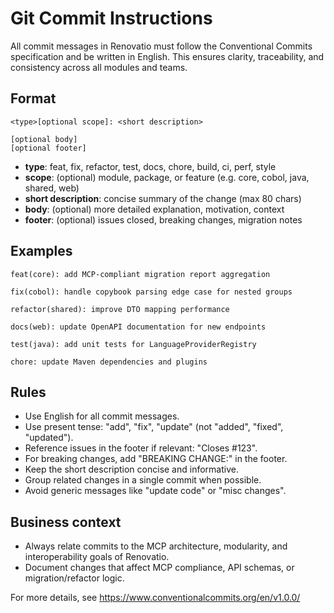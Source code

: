# Git Commit Instructions

All commit messages in Renovatio must follow the Conventional Commits specification and be written in English. This
ensures clarity, traceability, and consistency across all modules and teams.

## Format

```
<type>[optional scope]: <short description>

[optional body]
[optional footer]
```

- **type**: feat, fix, refactor, test, docs, chore, build, ci, perf, style
- **scope**: (optional) module, package, or feature (e.g. core, cobol, java, shared, web)
- **short description**: concise summary of the change (max 80 chars)
- **body**: (optional) more detailed explanation, motivation, context
- **footer**: (optional) issues closed, breaking changes, migration notes

## Examples

```
feat(core): add MCP-compliant migration report aggregation

fix(cobol): handle copybook parsing edge case for nested groups

refactor(shared): improve DTO mapping performance

docs(web): update OpenAPI documentation for new endpoints

test(java): add unit tests for LanguageProviderRegistry

chore: update Maven dependencies and plugins
```

## Rules

- Use English for all commit messages.
- Use present tense: "add", "fix", "update" (not "added", "fixed", "updated").
- Reference issues in the footer if relevant: "Closes #123".
- For breaking changes, add "BREAKING CHANGE:" in the footer.
- Keep the short description concise and informative.
- Group related changes in a single commit when possible.
- Avoid generic messages like "update code" or "misc changes".

## Business context

- Always relate commits to the MCP architecture, modularity, and interoperability goals of Renovatio.
- Document changes that affect MCP compliance, API schemas, or migration/refactor logic.

For more details, see https://www.conventionalcommits.org/en/v1.0.0/
